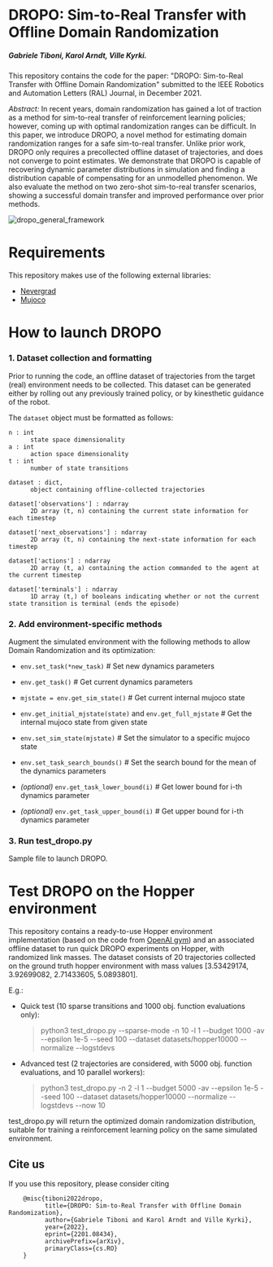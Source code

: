 <!-- # DROPO
Implementation of Domain Randomization Off-Policy Optimization (DROPO) for arbitrary offline datasets. DROPO shortens the reality gap when learning reinforcement learning policies in a sim-to-real setting.
 -->
# DROPO: Sim-to-Real Transfer with Offline Domain Randomization
##### Gabriele Tiboni, Karol Arndt, Ville Kyrki.

This repository contains the code for the paper: "DROPO: Sim-to-Real Transfer with Offline Domain Randomization" submitted to the IEEE Robotics and Automation Letters (RAL) Journal, in December 2021.

*Abstract:* In recent years, domain randomization has gained a lot of traction as a method for sim-to-real transfer of reinforcement learning policies; however, coming up with optimal randomization ranges can be difficult.
In this paper, we introduce DROPO, a novel method for estimating domain randomization ranges for a safe sim-to-real transfer.
Unlike prior work, DROPO only requires a precollected offline dataset of trajectories, and does not converge to point estimates.
We demonstrate that DROPO is capable of recovering dynamic parameter distributions in simulation and finding a distribution capable of compensating for an unmodelled phenomenon.
We also evaluate the method on two zero-shot sim-to-real transfer scenarios, showing a successful domain transfer and improved performance over prior methods.

![dropo_general_framework](https://www.gabrieletiboni.com/assets/dropo_framework_general.png)

# Requirements

This repository makes use of the following external libraries:
- [Nevergrad](https://github.com/facebookresearch/nevergrad)
- [Mujoco](https://mujoco.org/)

<!-- We additionally provide the requirement (requirements.txt) file. -->


# How to launch DROPO

### 1. Dataset collection and formatting

Prior to running the code, an offline dataset of trajectories from the target (real) environment needs to be collected. This dataset can be generated either by rolling out any previously trained policy, or by kinesthetic guidance of the robot.

The `dataset` object must be formatted as follows:

    n : int
          state space dimensionality
    a : int
          action space dimensionality
    t : int
          number of state transitions

    dataset : dict,
          object containing offline-collected trajectories

    dataset['observations'] : ndarray
          2D array (t, n) containing the current state information for each timestep

    dataset['next_observations'] : ndarray
          2D array (t, n) containing the next-state information for each timestep

    dataset['actions'] : ndarray
          2D array (t, a) containing the action commanded to the agent at the current timestep

    dataset['terminals'] : ndarray
          1D array (t,) of booleans indicating whether or not the current state transition is terminal (ends the episode)

### 2. Add environment-specific methods

Augment the simulated environment with the following methods to allow Domain Randomization and its optimization:
- `env.set_task(*new_task)` # Set new dynamics parameters
- `env.get_task()` # Get current dynamics parameters
- `mjstate = env.get_sim_state()` # Get current internal mujoco state
- `env.get_initial_mjstate(state)` and `env.get_full_mjstate` # Get the internal mujoco state from given state
- `env.set_sim_state(mjstate)` # Set the simulator to a specific mujoco state

- `env.set_task_search_bounds()` # Set the search bound for the mean of the dynamics parameters
- _(optional)_ `env.get_task_lower_bound(i)` # Get lower bound for i-th dynamics parameter
- _(optional)_ `env.get_task_upper_bound(i)` # Get upper bound for i-th dynamics parameter


### 3. Run test_dropo.py

Sample file to launch DROPO.


# Test DROPO on the Hopper environment

This repository contains a ready-to-use Hopper environment implementation (based on the code from [OpenAI gym](https://github.com/openai/gym/tree/master/gym/envs/mujoco)) and an associated offline dataset to run quick DROPO experiments on Hopper, with randomized link masses. The dataset consists of 20 trajectories collected on the ground truth hopper environment with mass values \[3.53429174, 3.92699082, 2.71433605, 5.0893801\].

E.g.:

- Quick test (10 sparse transitions and 1000 obj. function evaluations only):
  > python3 test_dropo.py --sparse-mode -n 10 -l 1 --budget 1000 -av --epsilon 1e-5 --seed 100 --dataset datasets/hopper10000 --normalize --logstdevs

- Advanced test (2 trajectories are considered, with 5000 obj. function evaluations, and 10 parallel workers):
  > python3 test_dropo.py -n 2 -l 1 --budget 5000 -av --epsilon 1e-5 --seed 100 --dataset datasets/hopper10000 --normalize --logstdevs --now 10

test_dropo.py will return the optimized domain randomization distribution, suitable for training a reinforcement learning policy on the same simulated environment.

## Cite us
If you use this repository, please consider citing

        @misc{tiboni2022dropo,
              title={DROPO: Sim-to-Real Transfer with Offline Domain Randomization},
              author={Gabriele Tiboni and Karol Arndt and Ville Kyrki},
              year={2022},
              eprint={2201.08434},
              archivePrefix={arXiv},
              primaryClass={cs.RO}
        }

